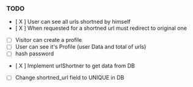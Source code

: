 ### TODO
- [ X ] User can see all urls shortned by himself
- [ X ] When requested for a shortned url must redirect to original one
- [ ] Visitor can create a profile
- [ ] User can see it's Profile (user Data and total of urls)
- [ ] hash password
- [ X ] Implement urlShortner to get data from DB
- [ ] Change shortned_url field to UNIQUE in DB
